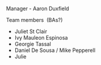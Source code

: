 Manager - Aaron Duxfield

Team members  (BAs?)

- Juliet St Clair
- Ivy Mauleon Espinosa
- Georgie Tassal
- Daniel De Sousa / Mike Pepperell
- Julie